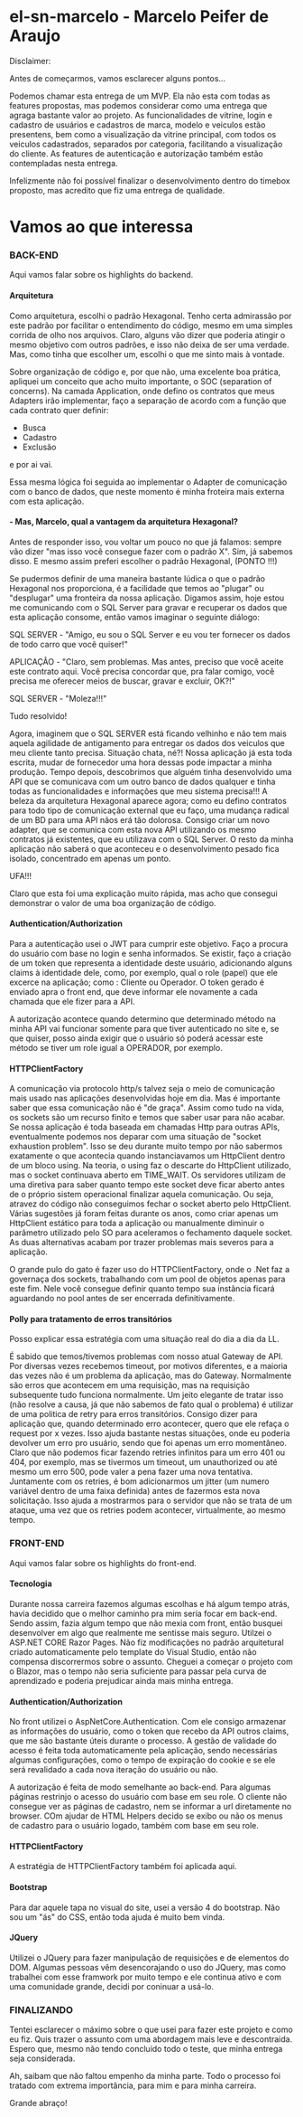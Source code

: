 # el-sn-marcelo - Marcelo Peifer de Araujo

Disclaimer:

Antes de começarmos, vamos esclarecer alguns pontos...

Podemos chamar esta entrega de um MVP. Ela não esta com todas as features propostas, mas podemos considerar como uma entrega que agraga bastante valor ao projeto.
As funcionalidades de vitrine, login e cadastro de usuários e cadastros de marca, modelo e veiculos estão presentens, bem como a visualização da vitrine principal,
com todos os veiculos cadastrados, separados por categoria, facilitando a visualização do cliente.
As features de autenticação e autorização também estão contempladas nesta entrega.

Infelizmente não foi possível finalizar o desenvolvimento dentro do timebox proposto, mas acredito que fiz uma entrega de qualidade.

# Vamos ao que interessa

### BACK-END

Aqui vamos falar sobre os highlights do backend.


#### Arquitetura
Como arquitetura, escolhi o padrão Hexagonal.
Tenho certa admirassão por este padrão por facilitar o entendimento do código, mesmo em uma simples corrida de olho nos arquivos.
Claro, alguns vão dizer que poderia atingir o mesmo objetivo com outros padrões, e isso não deixa de ser uma verdade.
Mas, como tinha que escolher um, escolhi o que me sinto mais à vontade.

Sobre organização de código e, por que não, uma excelente boa prática, apliquei um conceito que acho muito importante, o SOC (separation of concerns).
Na camada Application, onde defino os contratos que meus Adapters irão implementar, faço a separação de acordo com a função que cada contrato quer definir:
 - Busca
 - Cadastro
 - Exclusão
 
 e por ai vai.
 
 Essa mesma lógica foi seguida ao implementar o Adapter de comunicação com o banco de dados, que neste momento é minha froteira mais externa com esta aplicação.
 
 ####  - Mas, Marcelo, qual a vantagem da arquitetura Hexagonal?
 Antes de responder isso, vou voltar um pouco no que já falamos: sempre vão dizer "mas isso você consegue fazer com o padrão X".
 Sim, já sabemos disso. E mesmo assim preferi escolher o padrão Hexagonal, (PONTO !!!)
 
 Se pudermos definir de uma maneira bastante lúdica o que o padrão Hexagonal nos proporciona, é a facilidade que temos ao "plugar" ou "desplugar" uma fronteira da nossa aplicação.
 Digamos assim, hoje estou me comunicando com o SQL Server para gravar e recuperar os dados que esta aplicação consome, então vamos imaginar o seguinte diálogo:
 
 
 SQL SERVER - "Amigo, eu sou o SQL Server e eu vou ter fornecer os dados de todo carro que você quiser!"
 
 
 APLICAÇÂO - "Claro, sem problemas. Mas antes, preciso que você aceite este contrato aqui. Você precisa concordar que, pra falar comigo, você precisa me oferecer meios de buscar, gravar e excluir, OK?!"
 
 
 SQL SERVER - "Moleza!!!"
 
 Tudo resolvido!
 
 Agora, imaginem que o SQL SERVER está ficando velhinho e não tem mais aquela agilidade de antigamento para entregar os dados dos veiculos que meu cliente tanto precisa. Situação chata, né?! Nossa aplicação já esta toda escrita, mudar de fornecedor uma hora dessas pode impactar a minha produção.
 Tempo depois, descobrimos que alguém tinha desenvolvido uma API que se comunicava com um outro banco de dados qualquer e tinha todas as funcionalidades e informações que meu sistema precisa!!!
 A beleza da arquitetura Hexagonal aparece agora; como eu defino contratos para todo tipo de comunicação external que eu faço, uma mudança radical de um BD para uma API nãos erá tão dolorosa.
 Consigo criar um novo adapter, que se comunica com esta nova API utilizando os mesmo contratos já existentes, que eu utilizava com o SQL Server. O resto da minha aplicação não saberá o que aconteceu e o desenvolvimento pesado fica isolado, concentrado em apenas um ponto.
 
 UFA!!!
 
 Claro que esta foi uma explicação muito rápida, mas acho que consegui demonstrar o valor de uma boa organização de código.
 
 
 #### Authentication/Authorization
 
 Para a autenticação usei o JWT para cumprir este objetivo. Faço a procura do usuário com base no login e senha informados. Se existir, faço a criação de um token que representa a identidade deste usuário, adicionando alguns claims à identidade dele, como, por exemplo, qual o role (papel) que ele excerce na aplicação; como : Cliente ou Operador.
 O token gerado é enviado apra o front end, que deve informar ele novamente a cada chamada que ele fizer para a API.
 
 
 A autorização acontece quando determino que determinado método na minha API vai funcionar somente para que tiver autenticado no site e, se que quiser, posso ainda exigir que o usuário só poderá acessar este método se tiver um role igual a OPERADOR, por exemplo.
 
 
 #### HTTPClientFactory
 
 A comunicação via protocolo http/s talvez seja o meio de comunicação mais usado nas aplicações desenvolvidas hoje em dia. Mas é importante saber que essa comunicação não é "de graça".
 Assim como tudo na vida, os sockets são um recurso finito e temos que saber usar para não acabar. Se nossa aplicação é toda baseada em chamadas Http para outras APIs, eventualmente podemos nos deparar com uma situação de "socket exhaustion problem".
 Isso se deu durante muito tempo por não sabermos exatamente o que acontecia quando instanciavamos um HttpClient dentro de um bloco using. Na teoria, o using faz o descarte do HttpClient utilizado, mas o socket continuava aberto em TIME_WAIT. Os servidores utilizam de uma diretiva para saber quanto tempo este socket deve ficar aberto antes de o próprio sistem operacional finalizar aquela comunicação. Ou seja, atravez do código não conseguimos fechar o socket aberto pelo HttpClient.
 Várias sugestões já foram feitas durante os anos, como criar apenas um HttpClient estático para toda a aplicação ou manualmente diminuir o parâmetro utilizado pelo SO para aceleramos o fechamento daquele socket. As duas alternativas acabam por trazer problemas mais severos para a aplicação.
 
 O grande pulo do gato é fazer uso do HTTPClientFactory, onde o .Net faz a governaça dos sockets, trabalhando com um pool de objetos apenas para este fim. Nele você consegue definir quanto tempo sua instância ficará aguardando no pool antes de ser encerrada definitivamente.
 
 
 #### Polly para tratamento de erros transitórios
 
 Posso explicar essa estratégia com uma situação real do dia a dia da LL.
 
 É sabido que temos/tivemos problemas com nosso atual Gateway de API. Por diversas vezes recebemos timeout, por motivos diferentes, e a maioria das vezes não é um problema da aplicação, mas do Gateway.
 Normalmente são erros que acontecem em uma requisição, mas na requisição subsequente tudo funciona normalmente.
 Um jeito elegante de tratar isso (não resolve a causa, já que não sabemos de fato qual o problema) é utilizar de uma politica de retry para erros transitórios.
 Consigo dizer para aplicação que, quando determinado erro acontecer, quero que ele refaça o request por x vezes. Isso ajuda bastante nestas situações, onde eu poderia devolver um erro pro usuário, sendo que foi apenas um erro momentâneo.
 Claro que não podemos ficar fazendo retries infinitos para um erro 401 ou 404, por exemplo, mas se tivermos um timeout, um unauthorized ou até mesmo um erro 500, pode valer a pena fazer uma nova tentativa.
 Juntamente com os retries, é bom adicionarmos um jitter (um numero variável dentro de uma faixa definida) antes de fazermos esta nova solicitação. Isso ajuda a mostrarmos para o servidor que não se trata de um ataque, uma vez que os retries podem acontecer, virtualmente, ao mesmo tempo.
 
 
 ### FRONT-END

Aqui vamos falar sobre os highlights do front-end.


#### Tecnologia

Durante nossa carreira fazemos algumas escolhas e há algum tempo atrás, havia decidido que o melhor caminho pra mim seria focar em back-end. Sendo assim, fazia algum tempo que não mexia com front, então busquei desenvolver em algo que realmente me sentisse mais seguro. Utilzei o ASP.NET CORE Razor Pages. Não fiz modificações no padrão arquitetural criado automaticamente pelo template do Visual Studio, então não compensa discorrermos sobre o assunto.
Cheguei a começar o projeto com o Blazor, mas o tempo não seria suficiente para passar pela curva de aprendizado e poderia prejudicar ainda mais minha entrega.


#### Authentication/Authorization

No front utilizei o AspNetCore.Authentication. Com ele consigo armazenar as informações do usuário, como o token que recebo da API outros claims, que me são bastante úteis durante o processo. A gestão de validade do acesso é feita toda automaticamente pela aplicação, sendo necessárias algumas configurações, como o tempo de expiração do cookie e se ele será revalidado a cada nova iteração do usuário ou não.

A autorização é feita de modo semelhante ao back-end. Para algumas páginas restrinjo o acesso do usuário com base em seu role. O cliente não consegue ver as páginas de cadastro, nem se informar a url diretamente no browser. COm ajudar de HTML Helpers decido se exibo ou não os menus de cadastro para o usuário logado, também com base em seu role.

#### HTTPClientFactory

A estratégia de HTTPClientFactory também foi aplicada aqui.

#### Bootstrap

Para dar aquele tapa no visual do site, usei a versão 4 do bootstrap. Não sou um "ás" do CSS, então toda ajuda é muito bem vinda.


#### JQuery

Utilizei o JQuery para fazer manipulação de requisições e de elementos do DOM. Algumas pessoas vêm desencorajando o uso do JQuery, mas como trabalhei com esse framwork por muito tempo e ele continua ativo e com uma comunidade grande, decidi por coninuar a usá-lo.



### FINALIZANDO

Tentei esclarecer o máximo sobre o que usei para fazer este projeto e como eu fiz. Quis trazer o assunto com uma abordagem mais leve e descontraida. Espero que, mesmo não tendo concluido todo o teste, que minha entrega seja considerada.

Ah, saibam que não faltou empenho da minha parte. Todo o processo foi tratado com extrema importância, para mim e para minha carreira.

Grande abraço!
